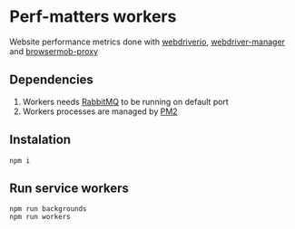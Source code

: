 # Perf-matters workers

Website performance metrics done with [webdriverio](https://github.com/webdriverio/webdriverio), [webdriver-manager](https://github.com/pose/webdriver-manager) and [browsermob-proxy](https://github.com/lightbody/browsermob-proxy)

## Dependencies
1. Workers needs [RabbitMQ](http://www.rabbitmq.com) to be running on default port
2. Workers processes are managed by [PM2](https://github.com/Unitech/PM2)

## Instalation

```
npm i
```

## Run service workers

```
npm run backgrounds
npm run workers
```

